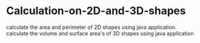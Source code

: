 # Calculation-on-2D-and-3D-shapes
calculate the area and perimeter of 2D shapes using java application.
calculate the volume and surface area's of 3D shapes using java application
